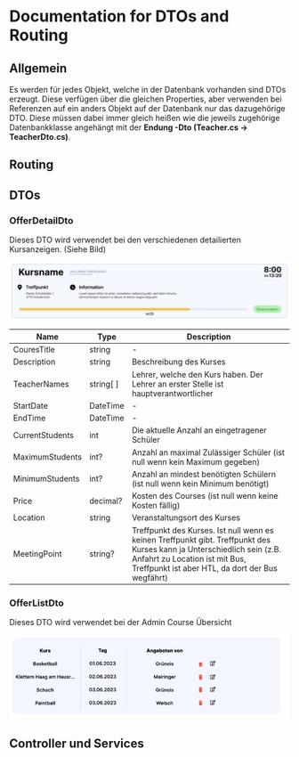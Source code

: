 # Documentation for DTOs and Routing

## Allgemein

Es werden für jedes Objekt, welche in der Datenbank vorhanden sind DTOs erzeugt. Diese verfügen über die gleichen Properties, aber verwenden bei Referenzen auf ein anders Objekt auf der Datenbank nur das dazugehörige DTO. Diese müssen dabei immer gleich heißen wie die jeweils zugehörige Datenbankklasse angehängt mit der **Endung -Dto (Teacher.cs &rarr; TeacherDto.cs)**.

## Routing

## DTOs

### OfferDetailDto

Dieses DTO wird verwendet bei den verschiedenen detailierten Kursanzeigen. (Siehe Bild)

![OfferDetailDto](documents\images\offerDetailDto.png)

| Name            | Type           | Description                                                                                                                                                                                                  |
| --------------- | -------------- | ------------------------------------------------------------------------------------------------------------------------------------------------------------------------------------------------------------ |
| CouresTitle     | string         | -                                                                                                                                                                                                            |
| Description     | string         | Beschreibung des Kurses                                                                                                                                                                                      |
| TeacherNames    | string[&nbsp;] | Lehrer, welche den Kurs haben. Der Lehrer an erster Stelle ist hauptverantwortlicher                                                                                                                         |
| StartDate       | DateTime       | -                                                                                                                                                                                                            |
| EndTime         | DateTime       | -                                                                                                                                                                                                            |
| CurrentStudents | int            | Die aktuelle Anzahl an eingetragener Schüler                                                                                                                                                                 |
| MaximumStudents | int?           | Anzahl an maximal Zulässiger Schüler (ist null wenn kein Maximum gegeben)                                                                                                                                    |
| MinimumStudents | int?           | Anzahl an mindest benötigten Schülern (ist null wenn kein Minimum benötigt)                                                                                                                                  |
| Price           | decimal?       | Kosten des Courses (ist null wenn keine Kosten fällig)                                                                                                                                                       |
| Location        | string         | Veranstaltungsort des Kurses                                                                                                                                                                                 |
| MeetingPoint    | string?        | Treffpunkt des Kurses. Ist null wenn es keinen Treffpunkt gibt. Treffpunkt des Kurses kann ja Unterschiedlich sein (z.B. Anfahrt zu Location ist mit Bus, Treffpunkt ist aber HTL, da dort der Bus wegfährt) |

### OfferListDto

Dieses DTO wird verwendet bei der Admin Course Übersicht

![OfferListDto](documents\images\offerListDto.png)

## Controller und Services
